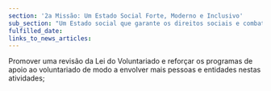 ```yaml
---
section: '2a Missão: Um Estado Social Forte, Moderno e Inclusivo'
sub_section: "Um Estado social que garante os direitos sociais e combate a pobreza com uma segurança social pública equitativa e sustentável"
fulfilled_date:
links_to_news_articles:
---
```


Promover uma revisão da Lei do Voluntariado e reforçar os programas de apoio ao voluntariado de modo a envolver mais pessoas e entidades nestas atividades;